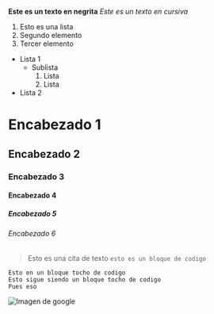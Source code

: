 **Este es un texto en negrita**
*Este es un texto en cursiva*
1. Esto es una lista
2. Segundo elemento
3. Tercer elemento
* Lista 1
  * Sublista
    1. Lista
    2. Lista
* Lista 2
# Encabezado 1
## Encabezado 2
### Encabezado 3
#### Encabezado 4
##### Encabezado 5
###### Encabezado 6
> Esto es una cita de texto
`esto es un bloque de codigo`

~~~
Esto en un bloque tocho de codigo
Esto sigue siendo un bloque tocho de codigo
Pues eso
~~~
![Imagen de google](https://www.google.com/search?q=google&client=firefox-b&source=lnms&tbm=isch&sa=X&ved=0ahUKEwi4i7v--tXdAhVFOhoKHbAqA_cQ_AUICygC&biw=1920&bih=933#imgrc=ri3RUVXZK7wAGM:)
